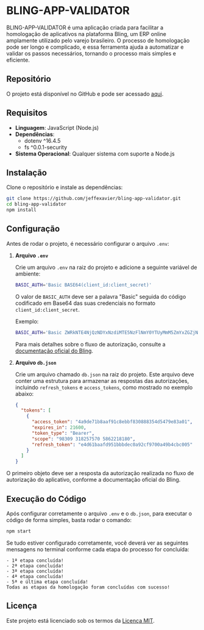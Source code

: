 
# BLING-APP-VALIDATOR

BLING-APP-VALIDATOR é uma aplicação criada para facilitar a homologação de aplicativos na plataforma Bling, um ERP online amplamente utilizado pelo varejo brasileiro. O processo de homologação pode ser longo e complicado, e essa ferramenta ajuda a automatizar e validar os passos necessários, tornando o processo mais simples e eficiente.

## Repositório

O projeto está disponível no GitHub e pode ser acessado [aqui](https://github.com/jeffexavier/bling-app-validator).

## Requisitos

- **Linguagem**: JavaScript (Node.js)
- **Dependências**:
  - dotenv ^16.4.5
  - fs ^0.0.1-security
- **Sistema Operacional**: Qualquer sistema com suporte a Node.js

## Instalação

Clone o repositório e instale as dependências:

```bash
git clone https://github.com/jeffexavier/bling-app-validator.git
cd bling-app-validator
npm install
```

## Configuração

Antes de rodar o projeto, é necessário configurar o arquivo `.env`:

1. **Arquivo `.env`**
   
   Crie um arquivo `.env` na raiz do projeto e adicione a seguinte variável de ambiente:

   ```bash
   BASIC_AUTH='Basic BASE64(client_id:client_secret)'
   ```

   O valor de `BASIC_AUTH` deve ser a palavra "Basic" seguida do código codificado em Base64 das suas credenciais no formato `client_id:client_secret`.

   Exemplo:
   
   ```bash
   BASIC_AUTH='Basic ZWRkNTE4NjQzNDYxNzdiMTE5NzFlNmY0YTUyMmM5ZmYxZGZjNjNkZjo2OGViODVkY2FkOTY3Mzk2ZDA1ZmVjZGQwMDgwMjExN2Q3NTE1MjY0YjUyMGMzNjJlN2Y0NjYxOWFhMDk='
   ```

   Para mais detalhes sobre o fluxo de autorização, consulte a [documentação oficial do Bling](https://developer.bling.com.br/aplicativos#fluxo-de-autoriza%C3%A7%C3%A3o).

2. **Arquivo `db.json`**

   Crie um arquivo chamado `db.json` na raiz do projeto. Este arquivo deve conter uma estrutura para armazenar as respostas das autorizações, incluindo `refresh_tokens` e `access_tokens`, como mostrado no exemplo abaixo:

   ```json
   {
     "tokens": [
       {
         "access_token": "4a9de71b8aaf91c8ebbf830888354d5479e83a01",
         "expires_in": 21600,
         "token_type": "Bearer",
         "scope": "98309 318257570 5862218180",
         "refresh_token": "e4d61baafd951bbbdec0a92cf9700a49b4cbc005"
       }
     ]
   }
   ```

O primeiro objeto deve ser a resposta da autorização realizada no fluxo de autorização do aplicativo, conforme a documentação oficial do Bling.

## Execução do Código

Após configurar corretamente o arquivo `.env` e o `db.json`, para executar o código de forma simples, basta rodar o comando:

```bash
npm start
```

Se tudo estiver configurado corretamente, você deverá ver as seguintes mensagens no terminal conforme cada etapa do processo for concluída:

```
- 1ª etapa concluída!
- 2ª etapa concluída!
- 3ª etapa concluída!
- 4ª etapa concluída!
- 5ª e última etapa concluída!
Todas as etapas da homologação foram concluídas com sucesso!
```

## Licença

Este projeto está licenciado sob os termos da [Licença MIT](https://opensource.org/licenses/MIT).
